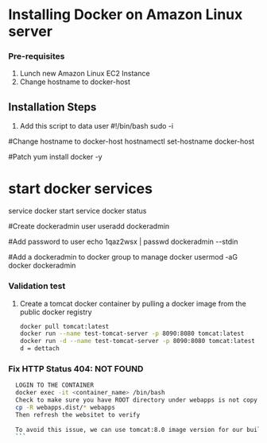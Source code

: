 # Installing Docker on Amazon Linux server

### Pre-requisites
1. Lunch new Amazon Linux EC2 Instance
1. Change hostname to docker-host

## Installation Steps

1. Add this script to data user
#!/bin/bash
sudo -i

#Change hostname to docker-host
hostnamectl set-hostname docker-host

#Patch
yum install docker -y

# start docker services
service docker start
service docker status

#Create dockeradmin user
useradd dockeradmin

#Add password to user
echo 1qaz2wsx | passwd dockeradmin --stdin

#Add a dockeradmin to docker group to manage docker
usermod -aG docker dockeradmin


### Validation test
1. Create a tomcat docker container by pulling a docker image from the public docker registry
   ```sh
   docker pull tomcat:latest
   docker run --name test-tomcat-server -p 8090:8080 tomcat:latest
   docker run -d --name test-tomcat-server -p 8090:8080 tomcat:latest
   d = dettach
   ```
   
### Fix HTTP Status 404: NOT FOUND
  ``` sh
    LOGIN TO THE CONTAINER
    docker exec -it <container_name> /bin/bash
    Check to make sure you have ROOT directory under webapps is not copy from webapps.dist
    cp -R webapps.dist/* webapps
    Then refresh the websitet to verify
    
    To avoid this issue, we can use tomcat:8.0 image version for our build
    ```
    




